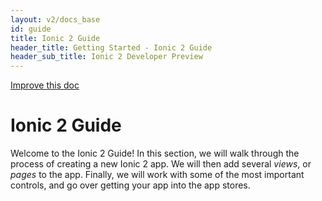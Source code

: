 ```yaml
---
layout: v2/docs_base
id: guide
title: Ionic 2 Guide
header_title: Getting Started - Ionic 2 Guide
header_sub_title: Ionic 2 Developer Preview
---
```

<div class="improve-docs">
  <a href='https://github.com/driftyco/ionic-site/edit/ionic2/docs/v2/guide/index.md'>
    Improve this doc
  </a>
</div>

<h1 class="title">Ionic 2 Guide</h1>


Welcome to the Ionic 2 Guide! In this section, we will walk through the process of creating a new Ionic 2 app. We will then add several *views*, or *pages* to the app. Finally, we will work with some of the most important controls, and go over getting your app into the app stores.
